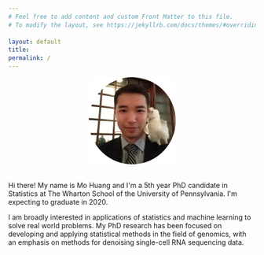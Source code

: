 ```yaml
---
# Feel free to add content and custom Front Matter to this file.
# To modify the layout, see https://jekyllrb.com/docs/themes/#overriding-theme-defaults

layout: default
title: 
permalink: /
---
```


<center><img src="/assets/img/alpaca.png"></center>  
<br/>
  
  
Hi there! My name is Mo Huang and I'm a 5th year PhD candidate in Statistics at
The Wharton School of the University of Pennsylvania. I'm expecting to graduate
in 2020.

I am broadly interested in applications of statistics
and machine learning to solve real world problems. My PhD research has been 
focused on developing and applying statistical methods in the field of 
genomics, with an emphasis on methods for denoising single-cell RNA
sequencing data.



